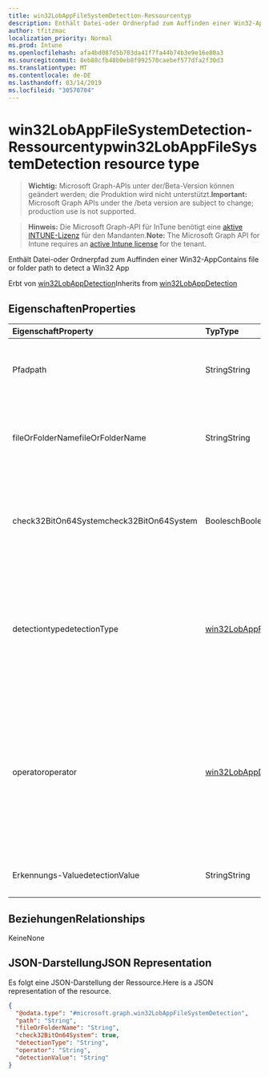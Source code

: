```yaml
---
title: win32LobAppFileSystemDetection-Ressourcentyp
description: Enthält Datei-oder Ordnerpfad zum Auffinden einer Win32-App
author: tfitzmac
localization_priority: Normal
ms.prod: Intune
ms.openlocfilehash: afa4bd087d5b703da41f7fa44b74b3e9e16e80a3
ms.sourcegitcommit: 8eb88cfb48b0eb8f992570caebef577dfa2f30d3
ms.translationtype: MT
ms.contentlocale: de-DE
ms.lasthandoff: 03/14/2019
ms.locfileid: "30570704"
---
```

# <a name="win32lobappfilesystemdetection-resource-type"></a><span data-ttu-id="0bde9-103">win32LobAppFileSystemDetection-Ressourcentyp</span><span class="sxs-lookup"><span data-stu-id="0bde9-103">win32LobAppFileSystemDetection resource type</span></span>

> <span data-ttu-id="0bde9-104">**Wichtig:** Microsoft Graph-APIs unter der/Beta-Version können geändert werden; die Produktion wird nicht unterstützt.</span><span class="sxs-lookup"><span data-stu-id="0bde9-104">**Important:** Microsoft Graph APIs under the /beta version are subject to change; production use is not supported.</span></span>

> <span data-ttu-id="0bde9-105">**Hinweis:** Die Microsoft Graph-API für InTune benötigt eine [aktive INTUNE-Lizenz](https://go.microsoft.com/fwlink/?linkid=839381) für den Mandanten.</span><span class="sxs-lookup"><span data-stu-id="0bde9-105">**Note:** The Microsoft Graph API for Intune requires an [active Intune license](https://go.microsoft.com/fwlink/?linkid=839381) for the tenant.</span></span>

<span data-ttu-id="0bde9-106">Enthält Datei-oder Ordnerpfad zum Auffinden einer Win32-App</span><span class="sxs-lookup"><span data-stu-id="0bde9-106">Contains file or folder path to detect a Win32 App</span></span>


<span data-ttu-id="0bde9-107">Erbt von [win32LobAppDetection](../resources/intune-apps-win32lobappdetection.md)</span><span class="sxs-lookup"><span data-stu-id="0bde9-107">Inherits from [win32LobAppDetection](../resources/intune-apps-win32lobappdetection.md)</span></span>

## <a name="properties"></a><span data-ttu-id="0bde9-108">Eigenschaften</span><span class="sxs-lookup"><span data-stu-id="0bde9-108">Properties</span></span>
|<span data-ttu-id="0bde9-109">Eigenschaft</span><span class="sxs-lookup"><span data-stu-id="0bde9-109">Property</span></span>|<span data-ttu-id="0bde9-110">Typ</span><span class="sxs-lookup"><span data-stu-id="0bde9-110">Type</span></span>|<span data-ttu-id="0bde9-111">Beschreibung</span><span class="sxs-lookup"><span data-stu-id="0bde9-111">Description</span></span>|
|:---|:---|:---|
|<span data-ttu-id="0bde9-112">Pfad</span><span class="sxs-lookup"><span data-stu-id="0bde9-112">path</span></span>|<span data-ttu-id="0bde9-113">String</span><span class="sxs-lookup"><span data-stu-id="0bde9-113">String</span></span>|<span data-ttu-id="0bde9-114">Der Datei-oder Ordnerpfad zur Ermittlung der Win32-Branchen-App</span><span class="sxs-lookup"><span data-stu-id="0bde9-114">The file or folder path to detect Win32 Line of Business (LoB) app</span></span>|
|<span data-ttu-id="0bde9-115">fileOrFolderName</span><span class="sxs-lookup"><span data-stu-id="0bde9-115">fileOrFolderName</span></span>|<span data-ttu-id="0bde9-116">String</span><span class="sxs-lookup"><span data-stu-id="0bde9-116">String</span></span>|<span data-ttu-id="0bde9-117">Der Datei-oder Ordnername zur Ermittlung der Win32-Branchen-App</span><span class="sxs-lookup"><span data-stu-id="0bde9-117">The file or folder name to detect Win32 Line of Business (LoB) app</span></span>|
|<span data-ttu-id="0bde9-118">check32BitOn64System</span><span class="sxs-lookup"><span data-stu-id="0bde9-118">check32BitOn64System</span></span>|<span data-ttu-id="0bde9-119">Boolesch</span><span class="sxs-lookup"><span data-stu-id="0bde9-119">Boolean</span></span>|<span data-ttu-id="0bde9-120">Ein Wert, der angibt, ob diese Datei oder der Ordner zum Überprüfen der 32-Bit-App auf dem 64-Bit-System dient.</span><span class="sxs-lookup"><span data-stu-id="0bde9-120">A value indicating whether this file or folder is for checking 32-bit app on 64-bit system</span></span>|
|<span data-ttu-id="0bde9-121">detectiontype</span><span class="sxs-lookup"><span data-stu-id="0bde9-121">detectionType</span></span>|[<span data-ttu-id="0bde9-122">win32LobAppFileSystemDetectionType</span><span class="sxs-lookup"><span data-stu-id="0bde9-122">win32LobAppFileSystemDetectionType</span></span>](../resources/intune-apps-win32lobappfilesystemdetectiontype.md)|<span data-ttu-id="0bde9-123">Der Erkennungstyp des Dateisystems.</span><span class="sxs-lookup"><span data-stu-id="0bde9-123">The file system detection type.</span></span> <span data-ttu-id="0bde9-124">Mögliche Werte sind: `notConfigured`, `exists`, `modifiedDate`, `createdDate`, `version` und `sizeInMB`.</span><span class="sxs-lookup"><span data-stu-id="0bde9-124">Possible values are: `notConfigured`, `exists`, `modifiedDate`, `createdDate`, `version`, `sizeInMB`.</span></span>|
|<span data-ttu-id="0bde9-125">operator</span><span class="sxs-lookup"><span data-stu-id="0bde9-125">operator</span></span>|[<span data-ttu-id="0bde9-126">win32LobAppDetectionOperator</span><span class="sxs-lookup"><span data-stu-id="0bde9-126">win32LobAppDetectionOperator</span></span>](../resources/intune-apps-win32lobappdetectionoperator.md)|<span data-ttu-id="0bde9-127">Der Operator für die Datei-oder Ordner Erkennung.</span><span class="sxs-lookup"><span data-stu-id="0bde9-127">The operator for file or folder detection.</span></span> <span data-ttu-id="0bde9-128">Mögliche Werte: `notConfigured`, `equal`, `notEqual`, `greaterThan`, `greaterThanOrEqual`, `lessThan`, `lessThanOrEqual`.</span><span class="sxs-lookup"><span data-stu-id="0bde9-128">Possible values are: `notConfigured`, `equal`, `notEqual`, `greaterThan`, `greaterThanOrEqual`, `lessThan`, `lessThanOrEqual`.</span></span>|
|<span data-ttu-id="0bde9-129">Erkennungs-Value</span><span class="sxs-lookup"><span data-stu-id="0bde9-129">detectionValue</span></span>|<span data-ttu-id="0bde9-130">String</span><span class="sxs-lookup"><span data-stu-id="0bde9-130">String</span></span>|<span data-ttu-id="0bde9-131">Der Wert für die Datei-oder Ordner Erkennung</span><span class="sxs-lookup"><span data-stu-id="0bde9-131">The file or folder detection value</span></span>|

## <a name="relationships"></a><span data-ttu-id="0bde9-132">Beziehungen</span><span class="sxs-lookup"><span data-stu-id="0bde9-132">Relationships</span></span>
<span data-ttu-id="0bde9-133">Keine</span><span class="sxs-lookup"><span data-stu-id="0bde9-133">None</span></span>

## <a name="json-representation"></a><span data-ttu-id="0bde9-134">JSON-Darstellung</span><span class="sxs-lookup"><span data-stu-id="0bde9-134">JSON Representation</span></span>
<span data-ttu-id="0bde9-135">Es folgt eine JSON-Darstellung der Ressource.</span><span class="sxs-lookup"><span data-stu-id="0bde9-135">Here is a JSON representation of the resource.</span></span>
<!-- {
  "blockType": "resource",
  "@odata.type": "microsoft.graph.win32LobAppFileSystemDetection"
}
-->
``` json
{
  "@odata.type": "#microsoft.graph.win32LobAppFileSystemDetection",
  "path": "String",
  "fileOrFolderName": "String",
  "check32BitOn64System": true,
  "detectionType": "String",
  "operator": "String",
  "detectionValue": "String"
}
```




